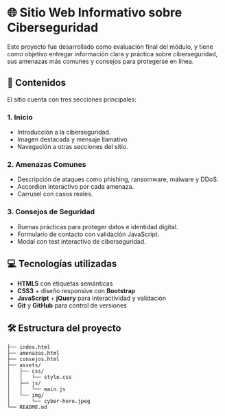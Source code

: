 # 🌐 Sitio Web Informativo sobre Ciberseguridad

Este proyecto fue desarrollado como evaluación final del módulo, y tiene como objetivo entregar información clara y práctica sobre ciberseguridad, sus amenazas más comunes y consejos para protegerse en línea.

## 🧠 Contenidos

El sitio cuenta con tres secciones principales:

### 1. Inicio
- Introducción a la ciberseguridad.
- Imagen destacada y mensaje llamativo.
- Navegación a otras secciones del sitio.

### 2. Amenazas Comunes
- Descripción de ataques como phishing, ransomware, malware y DDoS.
- Accordion interactivo por cada amenaza.
- Carrusel con casos reales.

### 3. Consejos de Seguridad
- Buenas prácticas para proteger datos e identidad digital.
- Formulario de contacto con validación JavaScript.
- Modal con test interactivo de ciberseguridad.

## 💻 Tecnologías utilizadas

- **HTML5** con etiquetas semánticas
- **CSS3** + diseño responsive con **Bootstrap**
- **JavaScript** + **jQuery** para interactividad y validación
- **Git** y **GitHub** para control de versiones

## 🛠️ Estructura del proyecto

```plaintext
├── index.html
├── amenazas.html
├── consejos.html
├── assets/
│   ├── css/
│   │   └── style.css
│   ├── js/
│   │   └── main.js
│   └── img/
│       └── cyber-hero.jpeg   
└── README.md
